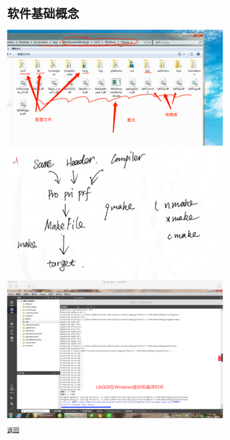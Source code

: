 # 软件基础概念  

![认识软件发布目录里的程序](screenshot/x1.png "这是应用程序")    
![认识程序编译基本过程](screenshot/x2.png "这是程序编译基本过程")    
![认识LibQQt的编译速度](screenshot/x3.png "苹果机上，Windows虚拟机，LibQQt的编译")    


[返回](.)  
